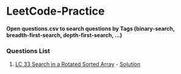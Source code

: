# LeetCode-Practice

#### Open questions.csv to search questions by Tags (binary-search, breadth-first-search, depth-first-search, ...)
### Questions List

1. [LC 33 Search in a Rotated Sorted Array](https://leetcode.com/problems/search-in-rotated-sorted-array) - [Solution](./LC33_SearchInRotatedSorted.py)
